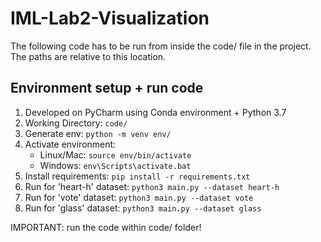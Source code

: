 # IML-Lab2-Visualization
The following code has to be run from inside the code/ file in the project. The paths are relative to this location.

## Environment setup + run code
1. Developed on PyCharm using Conda environment + Python 3.7
2. Working Directory: `code/`
3. Generate env: `python -m venv env/`
4. Activate environment: 
    - Linux/Mac: `source env/bin/activate`
    - Windows: `env\Scripts\activate.bat`
5. Install requirements: `pip install -r requirements.txt`
6. Run for 'heart-h' dataset: `python3 main.py --dataset heart-h`
7. Run for 'vote' dataset: `python3 main.py --dataset vote`
8. Run for 'glass' dataset: `python3 main.py --dataset glass`

IMPORTANT: run the code within code/ folder!
